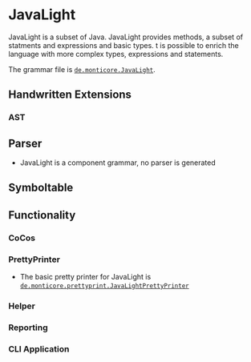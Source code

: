 <!-- (c) https://github.com/MontiCore/monticore -->

<!-- Alpha-version: This is intended to become a MontiCore stable explanation. -->

# JavaLight
JavaLight is a subset of Java. JavaLight provides methods, a subset 
of statments and expressions and basic types. t is possible to enrich the
language with more complex types, expressions and statements.

The grammar file is [`de.monticore.JavaLight`][JavaLight].

## Handwritten Extensions
### AST

## Parser
- JavaLight is a component grammar, no parser is generated
## Symboltable

## Functionality
### CoCos

### PrettyPrinter
- The basic pretty printer for JavaLight is [`de.monticore.prettyprint.JavaLightPrettyPrinter`][PrettyPrinter]

### Helper

### Reporting
 
### CLI Application

[JavaLight]: https://git.rwth-aachen.de/monticore/monticore/-/blob/dev/monticore-grammar/src/main/grammars/de/monticore/JavaLight.mc4
[PrettyPrinter]: https://git.rwth-aachen.de/monticore/monticore/-/blob/dev/monticore-grammar/src/main/java/de/monticore/prettyprint/JavaLightPrettyPrinter.java
